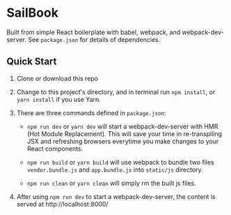 # SailBook

Built from simple React boilerplate with babel, webpack, and webpack-dev-server. See `package.json` for details of dependencies.

## Quick Start

1. Clone or download this repo

2. Change to this project's directory, and in terminal run `npm install`, or `yarn install` if you use Yarn.

3. There are three commands defined in `package.json`:

    - `npm run dev` or `yarn dev` will start a webpack-dev-server with HMR (Hot Module Replacement). This will save your time in re-transpiling JSX and refreshing browsers everytime you make changes to your React components.

    - `npm run build` or `yarn build` will use webpack to bundle two files `vendor.bundle.js` and `app.bundle.js` into `static/js` directory.

    - `npm run clean` or `yarn clean` will simply rm the built js files.

4. After using `npm run dev` to start a webpack-dev-server, the content is served at http://localhost:8000/
